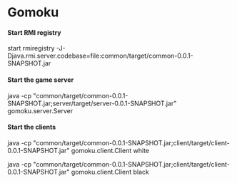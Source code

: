 # Gomoku

#### Start RMI registry
start rmiregistry -J-Djava.rmi.server.codebase=file:common/target/common-0.0.1-SNAPSHOT.jar

#### Start the game server
java -cp "common/target/common-0.0.1-SNAPSHOT.jar;server/target/server-0.0.1-SNAPSHOT.jar" gomoku.server.Server

#### Start the clients
java -cp "common/target/common-0.0.1-SNAPSHOT.jar;client/target/client-0.0.1-SNAPSHOT.jar" gomoku.client.Client white

java -cp "common/target/common-0.0.1-SNAPSHOT.jar;client/target/client-0.0.1-SNAPSHOT.jar" gomoku.client.Client black